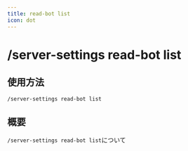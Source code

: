 ```yaml
---
title: read-bot list
icon: dot
---
```


# /server-settings read-bot list

## 使用方法
```
/server-settings read-bot list
```

## 概要
`/server-settings read-bot list`について
